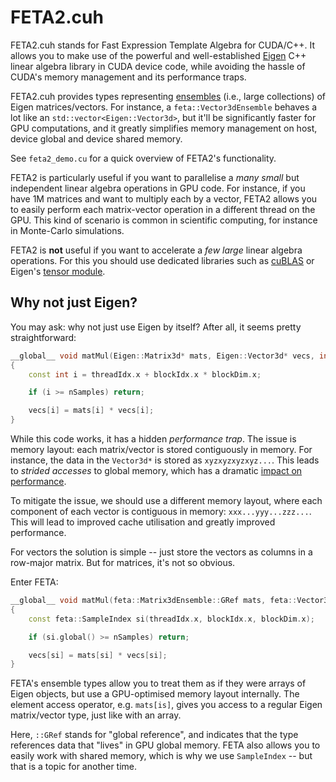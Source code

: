 # FETA2.cuh
FETA2.cuh stands for Fast Expression Template Algebra for CUDA/C++.
It allows you to make use of the powerful and well-established [Eigen](https://eigen.tuxfamily.org/)
C++ linear algebra library in CUDA device code, while avoiding the hassle of CUDA's
memory management and its performance traps.

FETA2.cuh provides types representing [ensembles](https://en.wikipedia.org/wiki/Ensemble_%28mathematical_physics%29)
(i.e., large collections) of Eigen matrices/vectors.
For instance, a `feta::Vector3dEnsemble` behaves a lot like an
`std::vector<Eigen::Vector3d>`, but it'll be significantly faster for GPU computations,
and it greatly simplifies memory management on host, device global and device shared memory.

See `feta2_demo.cu` for a quick overview of FETA2's functionality.

FETA2 is particularly useful if you want to parallelise a _many
small_ but independent linear algebra operations in GPU code.
For instance, if you have 1M matrices and want to multiply each by a vector,
FETA2 allows you to easily perform each matrix-vector operation in a different
thread on the GPU.
This kind of scenario is common in scientific computing, for instance in
 Monte-Carlo simulations.

FETA2 is **not** useful if you want to accelerate a _few large_ linear algebra operations.
For this you should use dedicated libraries such as [cuBLAS](https://developer.nvidia.com/cublas)
or Eigen's [tensor module](https://eigen.tuxfamily.org/dox/unsupported/eigen_tensors.html).

## Why not just Eigen?

You may ask: why not just use Eigen by itself?
After all, it seems pretty straightforward:

```cpp
__global__ void matMul(Eigen::Matrix3d* mats, Eigen::Vector3d* vecs, int nSamples)
{
    const int i = threadIdx.x + blockIdx.x * blockDim.x;

    if (i >= nSamples) return;

    vecs[i] = mats[i] * vecs[i];
}
```

While this code works, it has a hidden _performance trap_.
The issue is memory layout: each matrix/vector is stored contiguously in memory.
For instance, the data in the `Vector3d*` is stored as `xyzxyzxyzxyz...`.
This leads to _strided accesses_ to global memory, which has a dramatic
[impact on performance](https://docs.nvidia.com/cuda/cuda-c-best-practices-guide/index.html#strided-accesses).

To mitigate the issue, we should use a different memory layout, where each component
of each vector is contiguous in memory: `xxx...yyy...zzz...`.
This will lead to improved cache utilisation and greatly improved performance.

For vectors the solution is simple -- just store the vectors as columns in a row-major matrix.
But for matrices, it's not so obvious.

Enter FETA:

```cpp
__global__ void matMul(feta::Matrix3dEnsemble::GRef mats, feta::Vector3dEnsemble::GRef vecs)
{
    const feta::SampleIndex si(threadIdx.x, blockIdx.x, blockDim.x);

    if (si.global() >= nSamples) return;

    vecs[si] = mats[si] * vecs[si];
}
```

FETA's ensemble types allow you to treat them as if they were arrays of Eigen
objects, but use a GPU-optimised memory layout internally.
The element access operator, e.g. `mats[is]`, gives you access to a regular
Eigen matrix/vector type, just like with an array.

Here, `::GRef` stands for "global reference", and indicates that the type
references data that "lives" in GPU global memory.
FETA also allows you to easily work with shared memory, which is why
we use `SampleIndex` -- but that is a topic for another time.



